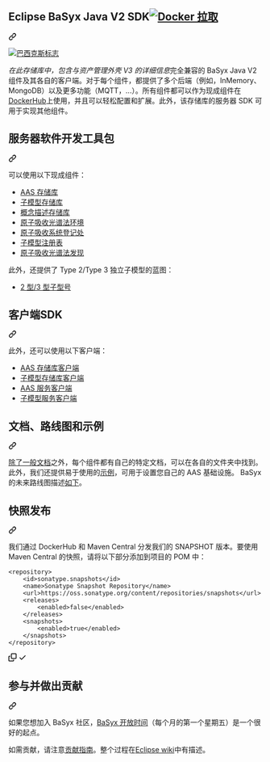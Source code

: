 <div class="Box-sc-g0xbh4-0 bJMeLZ js-snippet-clipboard-copy-unpositioned" data-hpc="true"><article class="markdown-body entry-content container-lg" itemprop="text"><div class="markdown-heading" dir="auto"><h1 tabindex="-1" class="heading-element" dir="auto"><font style="vertical-align: inherit;"><font style="vertical-align: inherit;">Eclipse BaSyx Java V2 SDK</font></font><a href="https://hub.docker.com/search?q=eclipsebasyx" rel="nofollow"><img src="https://camo.githubusercontent.com/f3d6a83d223bbfdf3bcd75899ba02042f2d656cb1e837d2c9dee2706ad3d8186/68747470733a2f2f696d672e736869656c64732e696f2f646f636b65722f70756c6c732f65636c6970736562617379782f6161732d7365727665723f7374796c653d706c6173746963" alt="Docker 拉取" data-canonical-src="https://img.shields.io/docker/pulls/eclipsebasyx/aas-server?style=plastic" style="max-width: 100%;"></a></h1><a id="user-content-eclipse-basyx-java-v2-sdk-" class="anchor" aria-label="永久链接：Eclipse BaSyx Java V2 SDK" href="#eclipse-basyx-java-v2-sdk-"><svg class="octicon octicon-link" viewBox="0 0 16 16" version="1.1" width="16" height="16" aria-hidden="true"><path d="m7.775 3.275 1.25-1.25a3.5 3.5 0 1 1 4.95 4.95l-2.5 2.5a3.5 3.5 0 0 1-4.95 0 .751.751 0 0 1 .018-1.042.751.751 0 0 1 1.042-.018 1.998 1.998 0 0 0 2.83 0l2.5-2.5a2.002 2.002 0 0 0-2.83-2.83l-1.25 1.25a.751.751 0 0 1-1.042-.018.751.751 0 0 1-.018-1.042Zm-4.69 9.64a1.998 1.998 0 0 0 2.83 0l1.25-1.25a.751.751 0 0 1 1.042.018.751.751 0 0 1 .018 1.042l-1.25 1.25a3.5 3.5 0 1 1-4.95-4.95l2.5-2.5a3.5 3.5 0 0 1 4.95 0 .751.751 0 0 1-.018 1.042.751.751 0 0 1-1.042.018 1.998 1.998 0 0 0-2.83 0l-2.5 2.5a1.998 1.998 0 0 0 0 2.83Z"></path></svg></a></div>
<p dir="auto"><a href="https://www.eclipse.org/basyx/" rel="nofollow"><img src="https://camo.githubusercontent.com/f13347d0549a9752f653e77b7cdbf6ee14235d6d0be313dd52b71763f1edf675/68747470733a2f2f7777772e65636c697073652e6f72672f62617379782f696d672f62617379786c6f676f2e706e67" alt="巴西克斯标志" data-canonical-src="https://www.eclipse.org/basyx/img/basyxlogo.png" style="max-width: 100%;"></a></p>
<p dir="auto"><font style="vertical-align: inherit;"></font><em><font style="vertical-align: inherit;"><font style="vertical-align: inherit;">在此存储库中，包含与资产管理外壳 V3 的详细信息</font></font></em><font style="vertical-align: inherit;"><font style="vertical-align: inherit;">完全兼容的 BaSyx Java V2 组件</font><font style="vertical-align: inherit;">及其各自的客户端。对于每个组件，都提供了多个后端（例如，InMemory、MongoDB）以及更多功能（MQTT，...）。所有组件都可以</font><font style="vertical-align: inherit;">作为现成组件在</font></font><a href="https://hub.docker.com/search?q=eclipsebasyx" rel="nofollow"><font style="vertical-align: inherit;"><font style="vertical-align: inherit;">DockerHub</font></font></a><font style="vertical-align: inherit;"><font style="vertical-align: inherit;">上使用，并且可以轻松配置和扩展。此外，该存储库的服务器 SDK 可用于实现其他组件。</font></font></p>
<div class="markdown-heading" dir="auto"><h2 tabindex="-1" class="heading-element" dir="auto"><font style="vertical-align: inherit;"><font style="vertical-align: inherit;">服务器软件开发工具包</font></font></h2><a id="user-content-server-sdk" class="anchor" aria-label="永久链接：服务器 SDK" href="#server-sdk"><svg class="octicon octicon-link" viewBox="0 0 16 16" version="1.1" width="16" height="16" aria-hidden="true"><path d="m7.775 3.275 1.25-1.25a3.5 3.5 0 1 1 4.95 4.95l-2.5 2.5a3.5 3.5 0 0 1-4.95 0 .751.751 0 0 1 .018-1.042.751.751 0 0 1 1.042-.018 1.998 1.998 0 0 0 2.83 0l2.5-2.5a2.002 2.002 0 0 0-2.83-2.83l-1.25 1.25a.751.751 0 0 1-1.042-.018.751.751 0 0 1-.018-1.042Zm-4.69 9.64a1.998 1.998 0 0 0 2.83 0l1.25-1.25a.751.751 0 0 1 1.042.018.751.751 0 0 1 .018 1.042l-1.25 1.25a3.5 3.5 0 1 1-4.95-4.95l2.5-2.5a3.5 3.5 0 0 1 4.95 0 .751.751 0 0 1-.018 1.042.751.751 0 0 1-1.042.018 1.998 1.998 0 0 0-2.83 0l-2.5 2.5a1.998 1.998 0 0 0 0 2.83Z"></path></svg></a></div>
<p dir="auto"><font style="vertical-align: inherit;"><font style="vertical-align: inherit;">可以使用以下现成组件：</font></font></p>
<ul dir="auto">
<li><a href="/eclipse-basyx/basyx-java-server-sdk/blob/main/basyx.aasrepository"><font style="vertical-align: inherit;"><font style="vertical-align: inherit;">AAS 存储库</font></font></a></li>
<li><a href="/eclipse-basyx/basyx-java-server-sdk/blob/main/basyx.submodelrepository"><font style="vertical-align: inherit;"><font style="vertical-align: inherit;">子模型存储库</font></font></a></li>
<li><a href="/eclipse-basyx/basyx-java-server-sdk/blob/main/basyx.conceptdescriptionrepository"><font style="vertical-align: inherit;"><font style="vertical-align: inherit;">概念描述存储库</font></font></a></li>
<li><a href="/eclipse-basyx/basyx-java-server-sdk/blob/main/basyx.aasenvironment"><font style="vertical-align: inherit;"><font style="vertical-align: inherit;">原子吸收光谱法环境</font></font></a></li>
<li><a href="/eclipse-basyx/basyx-java-server-sdk/blob/main/basyx.aasregistry"><font style="vertical-align: inherit;"><font style="vertical-align: inherit;">原子吸收系统登记处</font></font></a></li>
<li><a href="/eclipse-basyx/basyx-java-server-sdk/blob/main/basyx.submodelregistry"><font style="vertical-align: inherit;"><font style="vertical-align: inherit;">子模型注册表</font></font></a></li>
<li><a href="/eclipse-basyx/basyx-java-server-sdk/blob/main/basyx.aasdiscoveryservice"><font style="vertical-align: inherit;"><font style="vertical-align: inherit;">原子吸收光谱法发现</font></font></a></li>
</ul>
<p dir="auto"><font style="vertical-align: inherit;"><font style="vertical-align: inherit;">此外，还提供了 Type 2/Type 3 独立子模型的蓝图：</font></font></p>
<ul dir="auto">
<li><a href="/eclipse-basyx/basyx-java-server-sdk/blob/main/basyx.submodelservice"><font style="vertical-align: inherit;"><font style="vertical-align: inherit;">2 型/3 型子型号</font></font></a></li>
</ul>
<div class="markdown-heading" dir="auto"><h2 tabindex="-1" class="heading-element" dir="auto"><font style="vertical-align: inherit;"><font style="vertical-align: inherit;">客户端SDK</font></font></h2><a id="user-content-client-sdk" class="anchor" aria-label="永久链接：客户端 SDK" href="#client-sdk"><svg class="octicon octicon-link" viewBox="0 0 16 16" version="1.1" width="16" height="16" aria-hidden="true"><path d="m7.775 3.275 1.25-1.25a3.5 3.5 0 1 1 4.95 4.95l-2.5 2.5a3.5 3.5 0 0 1-4.95 0 .751.751 0 0 1 .018-1.042.751.751 0 0 1 1.042-.018 1.998 1.998 0 0 0 2.83 0l2.5-2.5a2.002 2.002 0 0 0-2.83-2.83l-1.25 1.25a.751.751 0 0 1-1.042-.018.751.751 0 0 1-.018-1.042Zm-4.69 9.64a1.998 1.998 0 0 0 2.83 0l1.25-1.25a.751.751 0 0 1 1.042.018.751.751 0 0 1 .018 1.042l-1.25 1.25a3.5 3.5 0 1 1-4.95-4.95l2.5-2.5a3.5 3.5 0 0 1 4.95 0 .751.751 0 0 1-.018 1.042.751.751 0 0 1-1.042.018 1.998 1.998 0 0 0-2.83 0l-2.5 2.5a1.998 1.998 0 0 0 0 2.83Z"></path></svg></a></div>
<p dir="auto"><font style="vertical-align: inherit;"><font style="vertical-align: inherit;">此外，还可以使用以下客户端：</font></font></p>
<ul dir="auto">
<li><a href="/eclipse-basyx/basyx-java-server-sdk/blob/main/basyx.aasrepository/basyx.aasrepository-client"><font style="vertical-align: inherit;"><font style="vertical-align: inherit;">AAS 存储库客户端</font></font></a></li>
<li><a href="/eclipse-basyx/basyx-java-server-sdk/blob/main/basyx.submodelrepository/basyx.submodelrepository-client"><font style="vertical-align: inherit;"><font style="vertical-align: inherit;">子模型存储库客户端</font></font></a></li>
<li><a href="/eclipse-basyx/basyx-java-server-sdk/blob/main/basyx.aasservice/basyx.aasservice-client"><font style="vertical-align: inherit;"><font style="vertical-align: inherit;">AAS 服务客户端</font></font></a></li>
<li><a href="/eclipse-basyx/basyx-java-server-sdk/blob/main/basyx.submodelservice/basyx.submodelservice-client"><font style="vertical-align: inherit;"><font style="vertical-align: inherit;">子模型服务客户端</font></font></a></li>
</ul>
<div class="markdown-heading" dir="auto"><h2 tabindex="-1" class="heading-element" dir="auto"><font style="vertical-align: inherit;"><font style="vertical-align: inherit;">文档、路线图和示例</font></font></h2><a id="user-content-documentation-roadmap--examples" class="anchor" aria-label="永久链接：文档、路线图和示例" href="#documentation-roadmap--examples"><svg class="octicon octicon-link" viewBox="0 0 16 16" version="1.1" width="16" height="16" aria-hidden="true"><path d="m7.775 3.275 1.25-1.25a3.5 3.5 0 1 1 4.95 4.95l-2.5 2.5a3.5 3.5 0 0 1-4.95 0 .751.751 0 0 1 .018-1.042.751.751 0 0 1 1.042-.018 1.998 1.998 0 0 0 2.83 0l2.5-2.5a2.002 2.002 0 0 0-2.83-2.83l-1.25 1.25a.751.751 0 0 1-1.042-.018.751.751 0 0 1-.018-1.042Zm-4.69 9.64a1.998 1.998 0 0 0 2.83 0l1.25-1.25a.751.751 0 0 1 1.042.018.751.751 0 0 1 .018 1.042l-1.25 1.25a3.5 3.5 0 1 1-4.95-4.95l2.5-2.5a3.5 3.5 0 0 1 4.95 0 .751.751 0 0 1-.018 1.042.751.751 0 0 1-1.042.018 1.998 1.998 0 0 0-2.83 0l-2.5 2.5a1.998 1.998 0 0 0 0 2.83Z"></path></svg></a></div>
<p dir="auto"><font style="vertical-align: inherit;"></font><a href="https://github.com/eclipse-basyx/basyx-java-server-sdk/tree/main/docs"><font style="vertical-align: inherit;"><font style="vertical-align: inherit;">除了一般文档</font></font></a><font style="vertical-align: inherit;"><font style="vertical-align: inherit;">之外</font><font style="vertical-align: inherit;">，每个组件都有自己的特定文档，可以在各自的文件夹中找到。此外，我们还提供易于使用的</font></font><a href="/eclipse-basyx/basyx-java-server-sdk/blob/main/examples"><font style="vertical-align: inherit;"><font style="vertical-align: inherit;">示例</font></font></a><font style="vertical-align: inherit;"><font style="vertical-align: inherit;">，可用于设置您自己的 AAS 基础设施。 BaSyx 的未来路线图描述</font></font><a href="https://github.com/eclipse-basyx/basyx-java-server-sdk/blob/main/docs/Roadmap.md"><font style="vertical-align: inherit;"><font style="vertical-align: inherit;">如下</font></font></a><font style="vertical-align: inherit;"><font style="vertical-align: inherit;">。</font></font></p>
<div class="markdown-heading" dir="auto"><h2 tabindex="-1" class="heading-element" dir="auto"><font style="vertical-align: inherit;"><font style="vertical-align: inherit;">快照发布</font></font></h2><a id="user-content-snapshot-releases" class="anchor" aria-label="永久链接：快照版本" href="#snapshot-releases"><svg class="octicon octicon-link" viewBox="0 0 16 16" version="1.1" width="16" height="16" aria-hidden="true"><path d="m7.775 3.275 1.25-1.25a3.5 3.5 0 1 1 4.95 4.95l-2.5 2.5a3.5 3.5 0 0 1-4.95 0 .751.751 0 0 1 .018-1.042.751.751 0 0 1 1.042-.018 1.998 1.998 0 0 0 2.83 0l2.5-2.5a2.002 2.002 0 0 0-2.83-2.83l-1.25 1.25a.751.751 0 0 1-1.042-.018.751.751 0 0 1-.018-1.042Zm-4.69 9.64a1.998 1.998 0 0 0 2.83 0l1.25-1.25a.751.751 0 0 1 1.042.018.751.751 0 0 1 .018 1.042l-1.25 1.25a3.5 3.5 0 1 1-4.95-4.95l2.5-2.5a3.5 3.5 0 0 1 4.95 0 .751.751 0 0 1-.018 1.042.751.751 0 0 1-1.042.018 1.998 1.998 0 0 0-2.83 0l-2.5 2.5a1.998 1.998 0 0 0 0 2.83Z"></path></svg></a></div>
<p dir="auto"><font style="vertical-align: inherit;"><font style="vertical-align: inherit;">我们通过 DockerHub 和 Maven Central 分发我们的 SNAPSHOT 版本。要使用 Maven Central 的快照，请将以下部分添加到项目的 POM 中：</font></font></p>
<div class="snippet-clipboard-content notranslate position-relative overflow-auto"><pre class="notranslate"><code>&lt;repository&gt;
	&lt;id&gt;sonatype.snapshots&lt;/id&gt;
	&lt;name&gt;Sonatype Snapshot Repository&lt;/name&gt;
	&lt;url&gt;https://oss.sonatype.org/content/repositories/snapshots&lt;/url&gt;
	&lt;releases&gt;
		&lt;enabled&gt;false&lt;/enabled&gt;
	&lt;/releases&gt;
	&lt;snapshots&gt;
		&lt;enabled&gt;true&lt;/enabled&gt;
	&lt;/snapshots&gt;
&lt;/repository&gt;
</code></pre><div class="zeroclipboard-container">
    <clipboard-copy aria-label="Copy" class="ClipboardButton btn btn-invisible js-clipboard-copy m-2 p-0 tooltipped-no-delay d-flex flex-justify-center flex-items-center" data-copy-feedback="Copied!" data-tooltip-direction="w" value="<repository>
	<id>sonatype.snapshots</id>
	<name>Sonatype Snapshot Repository</name>
	<url>https://oss.sonatype.org/content/repositories/snapshots</url>
	<releases>
		<enabled>false</enabled>
	</releases>
	<snapshots>
		<enabled>true</enabled>
	</snapshots>
</repository>" tabindex="0" role="button">
      <svg aria-hidden="true" height="16" viewBox="0 0 16 16" version="1.1" width="16" data-view-component="true" class="octicon octicon-copy js-clipboard-copy-icon">
    <path d="M0 6.75C0 5.784.784 5 1.75 5h1.5a.75.75 0 0 1 0 1.5h-1.5a.25.25 0 0 0-.25.25v7.5c0 .138.112.25.25.25h7.5a.25.25 0 0 0 .25-.25v-1.5a.75.75 0 0 1 1.5 0v1.5A1.75 1.75 0 0 1 9.25 16h-7.5A1.75 1.75 0 0 1 0 14.25Z"></path><path d="M5 1.75C5 .784 5.784 0 6.75 0h7.5C15.216 0 16 .784 16 1.75v7.5A1.75 1.75 0 0 1 14.25 11h-7.5A1.75 1.75 0 0 1 5 9.25Zm1.75-.25a.25.25 0 0 0-.25.25v7.5c0 .138.112.25.25.25h7.5a.25.25 0 0 0 .25-.25v-7.5a.25.25 0 0 0-.25-.25Z"></path>
</svg>
      <svg aria-hidden="true" height="16" viewBox="0 0 16 16" version="1.1" width="16" data-view-component="true" class="octicon octicon-check js-clipboard-check-icon color-fg-success d-none">
    <path d="M13.78 4.22a.75.75 0 0 1 0 1.06l-7.25 7.25a.75.75 0 0 1-1.06 0L2.22 9.28a.751.751 0 0 1 .018-1.042.751.751 0 0 1 1.042-.018L6 10.94l6.72-6.72a.75.75 0 0 1 1.06 0Z"></path>
</svg>
    </clipboard-copy>
  </div></div>
<div class="markdown-heading" dir="auto"><h2 tabindex="-1" class="heading-element" dir="auto"><font style="vertical-align: inherit;"><font style="vertical-align: inherit;">参与并做出贡献</font></font></h2><a id="user-content-getting-involved--contributing" class="anchor" aria-label="永久链接：参与并做出贡献" href="#getting-involved--contributing"><svg class="octicon octicon-link" viewBox="0 0 16 16" version="1.1" width="16" height="16" aria-hidden="true"><path d="m7.775 3.275 1.25-1.25a3.5 3.5 0 1 1 4.95 4.95l-2.5 2.5a3.5 3.5 0 0 1-4.95 0 .751.751 0 0 1 .018-1.042.751.751 0 0 1 1.042-.018 1.998 1.998 0 0 0 2.83 0l2.5-2.5a2.002 2.002 0 0 0-2.83-2.83l-1.25 1.25a.751.751 0 0 1-1.042-.018.751.751 0 0 1-.018-1.042Zm-4.69 9.64a1.998 1.998 0 0 0 2.83 0l1.25-1.25a.751.751 0 0 1 1.042.018.751.751 0 0 1 .018 1.042l-1.25 1.25a3.5 3.5 0 1 1-4.95-4.95l2.5-2.5a3.5 3.5 0 0 1 4.95 0 .751.751 0 0 1-.018 1.042.751.751 0 0 1-1.042.018 1.998 1.998 0 0 0-2.83 0l-2.5 2.5a1.998 1.998 0 0 0 0 2.83Z"></path></svg></a></div>
<p dir="auto"><font style="vertical-align: inherit;"><font style="vertical-align: inherit;">如果您想加入 BaSyx 社区，</font></font><a href="https://www.iese.fraunhofer.de/en/customers_industries/digitalisierung-produktion/industrie40/basyx_open_hour.html" rel="nofollow"><font style="vertical-align: inherit;"><font style="vertical-align: inherit;">BaSyx 开放时间</font></font></a><font style="vertical-align: inherit;"><font style="vertical-align: inherit;">（每个月的第一个星期五）是一个很好的起点。</font></font></p>
<p dir="auto"><font style="vertical-align: inherit;"><font style="vertical-align: inherit;">如需贡献，请注意</font></font><a href="/eclipse-basyx/basyx-java-server-sdk/blob/main/CONTRIBUTING.md"><font style="vertical-align: inherit;"><font style="vertical-align: inherit;">贡献指南</font></font></a><font style="vertical-align: inherit;"><font style="vertical-align: inherit;">。整个过程在</font></font><a href="https://wiki.eclipse.org/BaSyx_/_Developer_/_Contributing" rel="nofollow"><font style="vertical-align: inherit;"><font style="vertical-align: inherit;">Eclipse wiki</font></font></a><font style="vertical-align: inherit;"><font style="vertical-align: inherit;">中有描述。</font></font></p>
</article></div>
